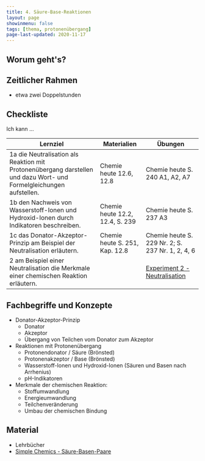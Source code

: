 ```yaml
---
title: 4. Säure-Base-Reaktionen
layout: page
showinmenu: false
tags: [thema, protonenübergang]
page-last-updated: 2020-11-17
---
```


## Worum geht's?

## Zeitlicher Rahmen

- etwa zwei Doppelstunden

## Checkliste

Ich kann ...

| Lernziel | Materialien | Übungen |
| ---      | ---         | ---     |
| 1a die Neutralisation als Reaktion mit Protonenübergang darstellen und dazu Wort- und Formelgleichungen aufstellen. | Chemie heute 12.6, 12.8 | Chemie heute S. 240 A1, A2, A7 |
| 1b den Nachweis von Wasserstoff-Ionen und Hydroxid-Ionen durch Indikatoren beschreiben. | Chemie heute 12.2, 12.4, S. 239 | Chemie heute S. 237 A3 |
| 1c das Donator-Akzeptor-Prinzip am Beispiel der Neutralisation erläutern. | Chemie heute S. 251, Kap. 12.8 | Chemie heute S. 229 Nr. 2; S. 237 Nr. 1, 2, 4, 6 |
| 2 am Beispiel einer Neutralisation die Merkmale einer chemischen Reaktion erläutern. |  | [Experiment 2 - Neutralisation](/experimente/E2_Neutralisation) |

## Fachbegriffe und Konzepte

- Donator-Akzeptor-Prinzip
	- Donator
	- Akzeptor
	- Übergang von Teilchen vom Donator zum Akzeptor
- Reaktionen mit Protonenübergang
	- Protonendonator / Säure (Brönsted)
	- Protonenakzeptor / Base (Brönsted)
	- Wasserstoff-Ionen und Hydroxid-Ionen (Säuren und Basen nach Arrhenius)
	- pH-Indikatoren
- Merkmale der chemischen Reaktion:
	- Stoffumwandlung
	- Energieumwandlung
	- Teilchenveränderung
	- Umbau der chemischen Bindung

## Material

- Lehrbücher
- [Simple Chemics - Säure-Basen-Paare](https://www.youtube.com/watch?v=FxXISwuj9Rc)
